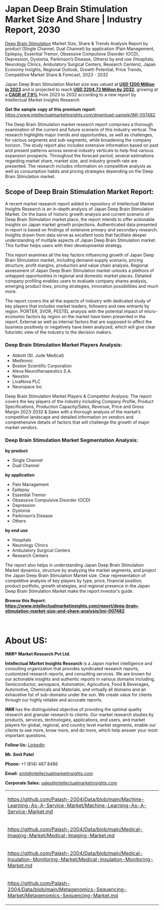 <h1>Japan Deep Brain Stimulation Market Size And Share | Industry Report, 2030</h1>
<p><a href="https://www.intellectualmarketinsights.com/report/deep-brain-stimulation-market-size-and-share-analysis/imi-007482">Deep Brain Stimulation</a> Market Size, Share &amp; Trends Analysis Report by product (Single Channel, Dual Channel) by application (Pain Management, Epilepsy, Essential Tremor, Obsessive Compulsive Disorder (OCD), Depression, Dystonia, Parkinson&rsquo;s Disease, Others) by end use (Hospitals, Neurology Clinics, Ambulatory Surgical Centers, Research Centers), Japan Economy Insights, Regional Outlook, Growth Potential, Price Trends, Competitive Market Share &amp; Forecast, 2023 - 2032</p>
<p>Japan Deep Brain Stimulation Market size was valued at&nbsp;<strong><u>USD 1200 Million in 2023</u></strong>&nbsp;and is projected to reach&nbsp;<strong><u>USD 2204.72 Million by 2032</u></strong>, growing at a&nbsp;<strong><u>CAGR of 7.9%</u></strong>&nbsp;from 2023 to 2032 according to a new report by Intellectual Market Insights Research.</p>
<p>𝐆𝐞𝐭 𝐭𝐡𝐞 𝐬𝐚𝐦𝐩𝐥𝐞 𝐜𝐨𝐩𝐲 𝐨𝐟 𝐭𝐡𝐢𝐬 𝐩𝐫𝐞𝐦𝐢𝐮𝐦 𝐫𝐞𝐩𝐨𝐫𝐭: <a href="https://www.intellectualmarketinsights.com/download-sample/IMI-007482">https://www.intellectualmarketinsights.com/download-sample/IMI-007482</a></p>
<p>The Deep Brain Stimulation market research report comprises a thorough examination of the current and future scenario of this industry vertical. The research highlights major trends and opportunities, as well as challenges, for various segments and sub-segments, while broadening the company horizon. The study report also includes extensive information based on past and present patterns across several industry verticals to help find various expansion prospects. Throughout the forecast period, several estimations regarding market share, market size, and industry growth rate are presented. The research includes information on competitive analysis as well as consumption habits and pricing strategies depending on the Deep Brain Stimulation market.</p>
<h2>Scope of Deep Brain Stimulation Market Report:</h2>
<p>A recent market research report added to repository of Intellectual Market Insights Research is an in-depth analysis of Japan Deep Brain Stimulation Market. On the basis of historic growth analysis and current scenario of Deep Brain Stimulation market place, the report intends to offer actionable insights on Japan market growth projections. Authenticated data presented in report is based on findings of extensive primary and secondary research. Insights drawn from data serve as excellent tools that facilitate deeper understanding of multiple aspects of Japan Deep Brain Stimulation market. This further helps users with their developmental strategy.</p>
<p>This report examines all the key factors influencing growth of Japan Deep Brain Stimulation market, including demand-supply scenario, pricing structure, profit margins, production and value chain analysis. Regional assessment of Japan Deep Brain Stimulation market unlocks a plethora of untapped opportunities in regional and domestic market places. Detailed company profiling enables users to evaluate company shares analysis, emerging product lines, pricing strategies, innovation possibilities and much more.</p>
<p>The report covers the all the aspects of industry with dedicated study of key players that includes market leaders, followers and new entrants by region. PORTER, SVOR, PESTEL analysis with the potential impact of micro-economic factors by region on the market have been presented in the report. External as well as internal factors that are supposed to affect the business positively or negatively have been analyzed, which will give clear futuristic view of the industry to the decision makers.</p>
<h3>Deep Brain Stimulation Market Players Analysis:</h3>
<ul>
<li>Abbott (St. Jude Medical)</li>
<li>Medtronic</li>
<li>Boston Scientific Corporation</li>
<li>Aleva Neurotherapeutics S.A.</li>
<li>Nexstim</li>
<li>LivaNova PLC</li>
<li>Neuropace Inc</li>
</ul>
<p>Deep Brain Stimulation Market Players &amp; Competitor Analysis: The report covers the key players of the industry including Company Profile, Product Specifications, Production Capacity/Sales, Revenue, Price and Gross Margin 2023-2032 &amp; Sales with a thorough analysis of the market&rsquo;s competitive landscape and detailed information on vendors and comprehensive details of factors that will challenge the growth of major market vendors.</p>
<h3>Deep Brain Stimulation Market Segmentation Analysis:</h3>
<p><strong>by product</strong></p>
<ul>
<li>Single Channel</li>
<li>Dual Channel</li>
</ul>
<p><strong>by application</strong></p>
<ul>
<li>Pain Management</li>
<li>Epilepsy</li>
<li>Essential Tremor</li>
<li>Obsessive Compulsive Disorder (OCD)</li>
<li>Depression</li>
<li>Dystonia</li>
<li>Parkinson&rsquo;s Disease</li>
<li>Others</li>
</ul>
<p><strong>by end use</strong></p>
<ul>
<li>Hospitals</li>
<li>Neurology Clinics</li>
<li>Ambulatory Surgical Centers</li>
<li>Research Centers</li>
</ul>
<p>The report also helps in understanding Japan Deep Brain Stimulation Market dynamics, structure by analyzing the market segments, and project the Japan Deep Brain Stimulation&nbsp;Market size. Clear representation of competitive analysis of key players by type, price, financial position, product portfolio, growth strategies, and regional presence in the Japan Deep Brain Stimulation Market make the report investor&rsquo;s guide.</p>
<p><strong>Browse this Report:&nbsp; </strong><a href="https://www.intellectualmarketinsights.com/report/deep-brain-stimulation-market-size-and-share-analysis/imi-007482"><strong>https://www.intellectualmarketinsights.com/report/deep-brain-stimulation-market-size-and-share-analysis/imi-007482</strong></a></p>
<p>&nbsp;</p>
<h1>About US:</h1>
<p><strong>IMIR&reg; Market Research Pvt Ltd.</strong></p>
<p><strong>Intellectual Market Insights Research</strong> is a Japan market intelligence and consulting organization that provides syndicated research reports, customized research reports, and consulting services. We are known for our actionable insights and authentic reports in various domains including, Semiconductor, aerospace, Automation, Agriculture, Food &amp; Beverages, Automotive, Chemicals and Materials, and virtually all domains and an exhaustive list of sub-domains under the sun. We create value for clients through our highly reliable and accurate reports.</p>
<p><strong>IMIR</strong> has the distinguished objective of providing the optimal quality research and granular research to clients. Our market research studies by products, services, technologies, applications, end users, and market players for global, regional, and country level market segments, enable our clients to see more, know more, and do more, which help answer your most important questions.</p>
<p><strong>Follow Us:</strong> <a href="https://www.linkedin.com/company/imir-marketresearch/">LinkedIn</a></p>
<p><strong>Mr. Smit Patel</strong></p>
<p><strong>Phone:</strong> +1 (814) 487 8486</p>
<p><strong>Email:</strong> <a href="mailto:smit@intellectualmarketinsights.com">smit@intellectualmarketinsights.com</a></p>
<p><strong>Corporate Sales:</strong> <a href="mailto:sales@intellectualmarketinsights.com">sales@intellectualmarketinsights.com</a></p>
<table width="0">
<tbody>
<tr>
<td>
<p><a href="https://github.com/Palash-2004/Data/blob/main/Machine-Learning-As-A-Service-Market/Machine-Learning-As-A-Service-Market.md">https://github.com/Palash-2004/Data/blob/main/Machine-Learning-As-A-Service-Market/Machine-Learning-As-A-Service-Market.md</a></p>
</td>
</tr>
<tr>
<td>
<p><a href="https://github.com/Palash-2004/Data/blob/main/Medical-Imaging-Market/Medical-Imaging-Market.md">https://github.com/Palash-2004/Data/blob/main/Medical-Imaging-Market/Medical-Imaging-Market.md</a></p>
</td>
</tr>
<tr>
<td>
<p><a href="https://github.com/Palash-2004/Data/blob/main/Medical-Insulation-Monitoring-Market/Medical-Insulation-Monitoring-Market.md">https://github.com/Palash-2004/Data/blob/main/Medical-Insulation-Monitoring-Market/Medical-Insulation-Monitoring-Market.md</a></p>
</td>
</tr>
<tr>
<td>
<p><a href="https://github.com/Palash-2004/Data/blob/main/Metagenomics-Sequencing-Market/Metagenomics-Sequencing-Market.md">https://github.com/Palash-2004/Data/blob/main/Metagenomics-Sequencing-Market/Metagenomics-Sequencing-Market.md</a></p>
</td>
</tr>
</tbody>
</table>
<p>&nbsp;</p>
<p>&nbsp;</p>
